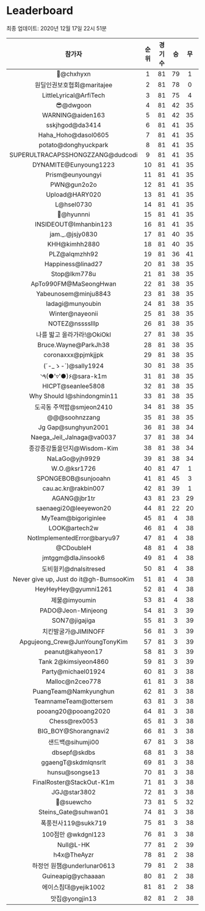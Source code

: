 # Leaderboard
최종 업데이트: 2020년 12월 17일 22시 51분




| 참가자 | 순위 | 경기수 | 승 | 무 | 패 | 승점 |
|:---:|:---:|:---:|:---:|:---:|:---:|:---:|
| 👑@chxhyxn | 1 | 81 | 79 | 1 | 1 | 238 |
| 원딜인권보호협회@maritajee | 2 | 81 | 78 | 0 | 3 | 234 |
| LittleLyrical@ArfiTech | 3 | 81 | 75 | 4 | 2 | 229 |
| 😎@dwgoon | 4 | 81 | 42 | 35 | 4 | 161 |
| WARNING@aiden163 | 5 | 81 | 42 | 35 | 4 | 161 |
| sskjhgod@da3414 | 6 | 81 | 41 | 35 | 5 | 158 |
| Haha_Hoho@dasol0605 | 7 | 81 | 41 | 35 | 5 | 158 |
| potato@donghyuckpark | 8 | 81 | 41 | 35 | 5 | 158 |
| SUPERULTRACAPSSHONGZZANG@dudcodi | 9 | 81 | 41 | 35 | 5 | 158 |
| DYNAMITE@Eunyoung1223 | 10 | 81 | 41 | 35 | 5 | 158 |
| Prism@eunyoungyi | 11 | 81 | 41 | 35 | 5 | 158 |
| PWN@gun2o2o | 12 | 81 | 41 | 35 | 5 | 158 |
| Upload@HARY020 | 13 | 81 | 41 | 35 | 5 | 158 |
| L@hsel0730 | 14 | 81 | 41 | 35 | 5 | 158 |
| 🐻@hyunnni | 15 | 81 | 41 | 35 | 5 | 158 |
| INSIDEOUT@Imhanbin123 | 16 | 81 | 41 | 35 | 5 | 158 |
| jam._.@jsjy0830 | 17 | 81 | 40 | 35 | 6 | 155 |
| KHH@kimhh2880 | 18 | 81 | 40 | 35 | 6 | 155 |
| PLZ@alqmzhh92 | 19 | 81 | 36 | 41 | 4 | 149 |
| Happiness@linad27 | 20 | 81 | 38 | 35 | 8 | 149 |
| Stop@lkm778u | 21 | 81 | 38 | 35 | 8 | 149 |
| ApTo990FM@MaSeongHwan | 22 | 81 | 38 | 35 | 8 | 149 |
| Yabeunosem@minju8843 | 23 | 81 | 38 | 35 | 8 | 149 |
| ladagi@munyoubin | 24 | 81 | 38 | 35 | 8 | 149 |
| Winter@nayeonii | 25 | 81 | 38 | 35 | 8 | 149 |
| NOTEZ@nsssslllp | 26 | 81 | 38 | 35 | 8 | 149 |
| 나를 밟고 올라가라!@OkiOkl | 27 | 81 | 38 | 35 | 8 | 149 |
| Bruce.Wayne@ParkJh38 | 28 | 81 | 38 | 35 | 8 | 149 |
| coronaxxx@pjmkjjpk | 29 | 81 | 38 | 35 | 8 | 149 |
| (´-_ゝ-`)@sally1924 | 30 | 81 | 38 | 35 | 8 | 149 |
| ◝٩(●'▿'●)۶@sara-k1m | 31 | 81 | 38 | 35 | 8 | 149 |
| HICPT@seanlee5808 | 32 | 81 | 38 | 35 | 8 | 149 |
| Why Should I@shindongmin11 | 33 | 81 | 38 | 35 | 8 | 149 |
| 도곡동 주먹밥@smjeon2410 | 34 | 81 | 38 | 35 | 8 | 149 |
| @@@soohnzzang | 35 | 81 | 38 | 35 | 8 | 149 |
| Jg Gap@sunghyun2001 | 36 | 81 | 38 | 34 | 9 | 148 |
| Naega_Jeil_Jalnaga@va0037 | 37 | 81 | 38 | 34 | 9 | 148 |
| 종강종강돌을던지@Wisdom-Kim | 38 | 81 | 38 | 34 | 9 | 148 |
| NaLaGo@yjh9929 | 39 | 81 | 38 | 34 | 9 | 148 |
| W.O.@ksr1726 | 40 | 81 | 47 | 1 | 33 | 142 |
| SPONGEBOB@sunjooahn | 41 | 81 | 45 | 3 | 33 | 138 |
| cau.ac.kr@rakbin007 | 42 | 81 | 39 | 1 | 41 | 118 |
| AGANG@jbr1tr | 43 | 81 | 23 | 29 | 29 | 98 |
| saenaegi20@leeyewon20 | 44 | 81 | 22 | 20 | 39 | 86 |
| MyTeam@bigoriginlee | 45 | 81 | 4 | 38 | 39 | 50 |
| LOOK@artech2w | 46 | 81 | 4 | 38 | 39 | 50 |
| NotImplementedError@baryu97 | 47 | 81 | 4 | 38 | 39 | 50 |
| @CDoubleH | 48 | 81 | 4 | 38 | 39 | 50 |
| jmtggm@dlaJinsook6 | 49 | 81 | 4 | 38 | 39 | 50 |
| 도비윙키@dnalsitresed | 50 | 81 | 4 | 38 | 39 | 50 |
| Never give up, Just do it@gh-BumsooKim | 51 | 81 | 4 | 38 | 39 | 50 |
| HeyHeyHey@gyumni1261 | 52 | 81 | 4 | 38 | 39 | 50 |
| 제물@imyoumin | 53 | 81 | 4 | 38 | 39 | 50 |
| PADO@Jeon-Minjeong | 54 | 81 | 3 | 39 | 39 | 48 |
| SON7@jigajiga | 55 | 81 | 3 | 39 | 39 | 48 |
| 치킨발굴가@JIMINOFF | 56 | 81 | 3 | 39 | 39 | 48 |
| Apgujeong_Crew@JunYoungTonyKim | 57 | 81 | 3 | 39 | 39 | 48 |
| peanut@kahyeon17 | 58 | 81 | 3 | 39 | 39 | 48 |
| Tank 2@kimsiyeon4860 | 59 | 81 | 3 | 39 | 39 | 48 |
| Party@michael01924 | 60 | 81 | 3 | 38 | 40 | 47 |
| Malloc@n2ceo778 | 61 | 81 | 3 | 38 | 40 | 47 |
| PuangTeam@Namkyunghun | 62 | 81 | 3 | 38 | 40 | 47 |
| TeamnameTeam@ottersem | 63 | 81 | 3 | 38 | 40 | 47 |
| pooang20@pooang2020 | 64 | 81 | 3 | 38 | 40 | 47 |
| Chess@rex0053 | 65 | 81 | 3 | 38 | 40 | 47 |
| BIG_BOY@Shorangnavi2 | 66 | 81 | 3 | 38 | 40 | 47 |
| 샌드백@sihumji00 | 67 | 81 | 3 | 38 | 40 | 47 |
| dbsepf@skdbs | 68 | 81 | 3 | 38 | 40 | 47 |
| ggaengT@skdmlqnsrlt | 69 | 81 | 3 | 38 | 40 | 47 |
| hunsu@songse13 | 70 | 81 | 3 | 38 | 40 | 47 |
| FinalRoster@StackOut-K1m | 71 | 81 | 3 | 38 | 40 | 47 |
| JGJ@star3802 | 72 | 81 | 3 | 38 | 40 | 47 |
| 👏@suewcho | 73 | 81 | 5 | 32 | 44 | 47 |
| Steins_Gate@suhwan01 | 74 | 81 | 3 | 38 | 40 | 47 |
| 폭풍전사119@sukk719 | 75 | 81 | 3 | 38 | 40 | 47 |
| 100점만 @wkdgnl123 | 76 | 81 | 3 | 38 | 40 | 47 |
| Null@L-HK | 77 | 81 | 2 | 39 | 40 | 45 |
| h4x@TheAyzr | 78 | 81 | 2 | 38 | 41 | 44 |
| 하정언 원챔@underlunar0613 | 79 | 81 | 2 | 38 | 41 | 44 |
| Guineapig@ychaaaan | 80 | 81 | 2 | 38 | 41 | 44 |
| 에이스침대@yejik1002 | 81 | 81 | 2 | 38 | 41 | 44 |
| 맛집@yongjin13 | 82 | 81 | 2 | 38 | 41 | 44 |